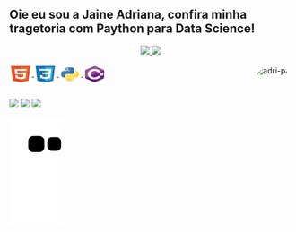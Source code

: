 ## Oie eu sou a Jaine Adriana, confira minha tragetoria com Paython para Data Science!
<div align="center">
  <a href="https://github.com/jaine21">
  <img height="180em" src="https://github-readme-stats.vercel.app/api?username=jaine21&show_icons=true&theme=dracula&include_all_commits=true&count_private=true"/>
  <img height="180em" src="https://github-readme-stats.vercel.app/api/top-langs/?username=jaine21&layout=compact&langs_count=7&theme=dark"/>
</div>
<div style="display: inline_block"><br>
  <img align="center" alt="adri-HTML" height="30" width="40" src="https://raw.githubusercontent.com/devicons/devicon/master/icons/html5/html5-original.svg">
  <img align="center" alt="adri-CSS" height="30" width="40" src="https://raw.githubusercontent.com/devicons/devicon/master/icons/css3/css3-original.svg">
  <img align="center" alt="adri-Python" height="30" width="40" src="https://raw.githubusercontent.com/devicons/devicon/master/icons/python/python-original.svg">
  <img align="center" alt="adri-Csharp" height="30" width="40" src="https://raw.githubusercontent.com/devicons/devicon/master/icons/csharp/csharp-original.svg">
  <img align="right" alt="adri-pic" height="150" style="border-radius:50px;" src="https://png.pngtree.com/png-vector/20190615/ourlarge/pngtree-datasciencedata-sciencedollar--flat-color-icon--vector-ico-png-image_1486076.jpg">
</div>
  
  ##
 
<div> 
  <a href="https://instagram.com/jaine.adriana" target="_blank"><img src="https://img.shields.io/badge/-Instagram-%23E4405F?style=for-the-badge&logo=instagram&logoColor=white" target="_blank"></a>
  <a href = "mailto:j.adrianasousa@hotmail.com"><img src="https://img.shields.io/badge/-Gmail-%23333?style=for-the-badge&logo=gmail&logoColor=white" target="_blank"></a>
  <a href="https://www.linkedin.com/in/jaine-silva/" target="_blank"><img src="https://img.shields.io/badge/-LinkedIn-%230077B5?style=for-the-badge&logo=linkedin&logoColor=white" target="_blank"></a> 

  ![Snake animation](https://github.com/rafaballerini/rafaballerini/blob/output/github-contribution-grid-snake.svg)
 
</div>
